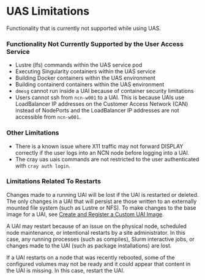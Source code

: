 # UAS Limitations

Functionality that is currently not supported while using UAS.

### Functionality Not Currently Supported by the User Access Service

-   Lustre \(lfs\) commands within the UAS service pod
-   Executing Singularity containers within the UAS service
-   Building Docker containers within the UAS environment
-   Building containerd containers within the UAS environment
-   `dmesg` cannot run inside a UAI because of container security limitations
-   Users cannot ssh from `ncn-w001` to a UAI. This is because UAIs use LoadBalancer IP addresses on the Customer Access Network \(CAN\) instead of NodePorts and the LoadBalancer IP addresses are not accessible from `ncn-w001`.

### Other Limitations

-   There is a known issue where X11 traffic may not forward DISPLAY correctly if the user logs into an NCN node before logging into a UAI.
-   The cray uas uais commands are not restricted to the user authenticated with `cray auth login`.

### Limitations Related To Restarts

Changes made to a running UAI will be lost if the UAI is restarted or deleted. The only changes in a UAI that will persist are those written to an externally mounted file system \(such as Lustre or NFS\). To make changes to the base image for a UAI, see [Create and Register a Custom UAI Image](Create_and_Register_a_Custom_UAI_Image.md).

A UAI may restart because of an issue on the physical node, scheduled node maintenance, or intentional restarts by a site administrator. In this case, any running processes \(such as compiles\), Slurm interactive jobs, or changes made to the UAI \(such as package installations\) are lost.

If a UAI restarts on a node that was recently rebooted, some of the configured volumes may not be ready and it could appear that content in the UAI is missing. In this case, restart the UAI.

